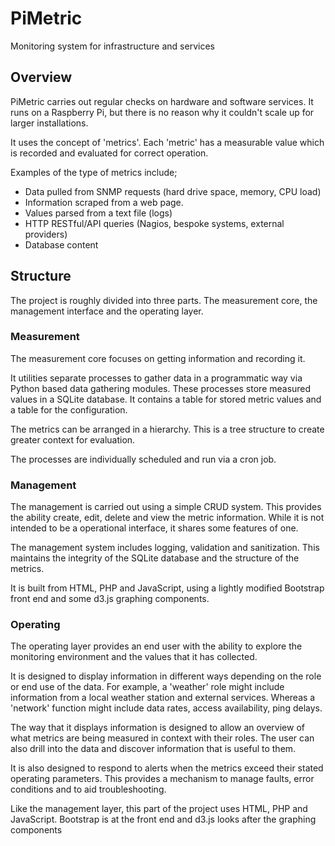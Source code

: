 
# PiMetric

Monitoring system for infrastructure and services 

## Overview

PiMetric carries out regular checks on hardware and software services. It runs on a Raspberry Pi, but there is no reason why it couldn't scale up for larger installations.

It uses the concept of 'metrics'. Each 'metric' has a measurable value which is recorded and evaluated for correct operation.

Examples of the type of metrics include;

- Data pulled from SNMP requests (hard drive space, memory, CPU load)
- Information scraped from a web page.
- Values parsed from a text file (logs)
- HTTP RESTful/API queries (Nagios, bespoke systems, external providers)
- Database content

## Structure

The project is roughly divided into three parts. The measurement core, the management interface and the operating layer.

### Measurement

The measurement core focuses on getting information and recording it.

It utilities separate processes to gather data in a programmatic way via Python based data gathering modules. These processes store measured values in a SQLite database. It contains a table for stored metric values and a table for the configuration.

The metrics can be arranged in a hierarchy.  This is a tree structure to create greater context for evaluation.

The processes are individually scheduled and run via a cron job.

### Management

The management is carried out using a simple CRUD system. This provides the ability create, edit, delete and view the metric information. While it is not intended to be a operational interface, it shares some features of one. 

The management system includes logging, validation and sanitization. This maintains the integrity of the SQLite database and the structure of the metrics. 

It is built from HTML, PHP and JavaScript, using a lightly modified Bootstrap front end and some d3.js graphing components.

### Operating

The operating layer provides an end user with the ability to explore the monitoring environment and the values that it has collected.

It is designed to display information in different ways depending on the role or end use of the data. For example, a 'weather' role might include information from a local weather station and external services. Whereas a 'network' function might include data rates, access availability, ping delays.

The way that it displays information is designed to allow an overview of what metrics are being measured in context with their roles. The user can also drill into the data and discover information that is useful to them. 

It is also designed to respond to alerts when the metrics exceed their stated operating parameters. This provides a mechanism to manage faults, error conditions and to aid troubleshooting.

Like the management layer, this part of the project uses HTML, PHP and JavaScript. Bootstrap is at the front end and d3.js looks after the graphing components
